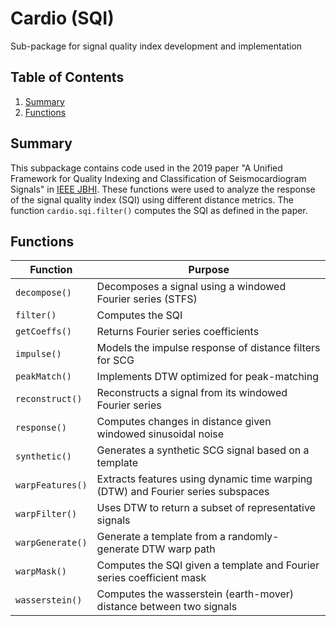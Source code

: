 # Cardio (SQI)

Sub-package for signal quality index development and implementation

## Table of Contents

1. [Summary](#summary)
2. [Functions](#functions)

## Summary

This subpackage contains code used in the 2019 paper "A Unified Framework for Quality Indexing and Classification of Seismocardiogram Signals" in [IEEE JBHI](https://ieeexplore.ieee.org/document/8777167). These functions were used to analyze the response of the signal quality index (SQI) using different distance metrics. The function `cardio.sqi.filter()` computes the SQI as defined in the paper. 

## Functions

| Function | Purpose |
| --- | --- |
| `decompose()` | Decomposes a signal using a windowed Fourier series (STFS) |
| `filter()` | Computes the SQI |
| `getCoeffs()` | Returns Fourier series coefficients |
| `impulse()` | Models the impulse response of distance filters for SCG |
| `peakMatch()` | Implements DTW optimized for peak-matching |
| `reconstruct()` | Reconstructs a signal from its windowed Fourier series |
| `response()` | Computes changes in distance given windowed sinusoidal noise |
| `synthetic()` | Generates a synthetic SCG signal based on a template |
| `warpFeatures()` | Extracts features using dynamic time warping (DTW) and Fourier series subspaces |
| `warpFilter()` | Uses DTW to return a subset of representative signals |
| `warpGenerate()` | Generate a template from a randomly-generate DTW warp path |
| `warpMask()` | Computes the SQI given a template and Fourier series coefficient mask |
| `wasserstein()` | Computes the wasserstein (earth-mover) distance between two signals |
